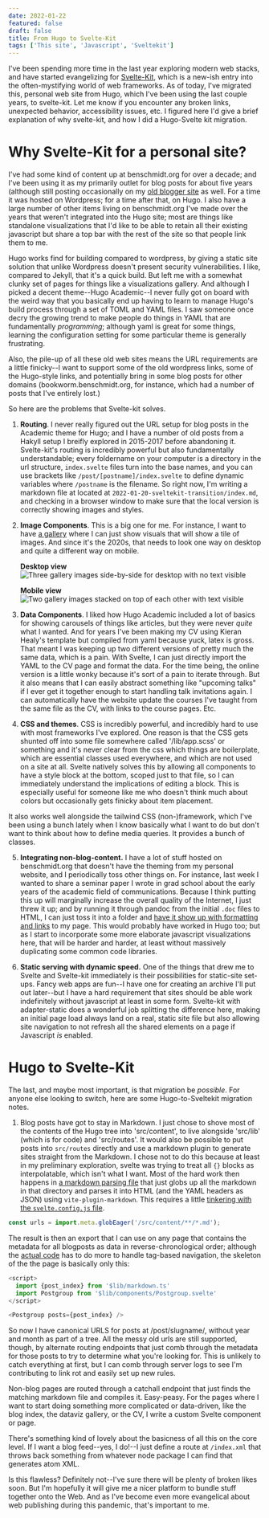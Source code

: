 ```yaml
---
date: 2022-01-22
featured: false
draft: false
title: From Hugo to Svelte-Kit
tags: ['This site', 'Javascript', 'Sveltekit']
---
```


I've been spending more time in the last year exploring modern web stacks, and have started evangelizing
for [Svelte-Kit](https://kit.svelte.dev/), which is a new-ish entry into the often-mystifying world
of web frameworks. As of today, I've migrated this, personal web site from Hugo, which I've been using
the last couple years, to svelte-kit. Let me know if you encounter any broken links, unexpected behavior,
accessibility issues, etc. I figured here I'd give a brief explanation of why svelte-kit, and how I did a
Hugo-Svelte kit migration.

# Why Svelte-Kit for a personal site?

I've had some kind of content up at benschmidt.org for over a decade; and I've been using it as my primarily outlet
for blog posts for about five years (although still posting occasionally on my [old blogger site](https://sappingattention.blogspot.com) as well. For a time it was hosted on Wordpress; for a time after that, on Hugo. I also have a large number of other items living on benschmidt.org I've made over the years that weren't integrated into the Hugo site; most are things like standalone visualizations that I'd like to be able to retain all their existing javascript but share a top bar with the rest of the site so that people link them to me.

Hugo works find for building compared to wordpress, by giving a static site solution that unlike Wordpress doesn't present security vulnerabilities. I like, compared to Jekyll, that it's a quick build. But left me with a somewhat clunky set of pages for things like a visualizations gallery. And although I picked a decent theme--Hugo Academic--I never fully got on board with the weird way that you basically end up having to learn to manage Hugo's build process through a set of TOML and YAML files. I saw someone once decry the growing trend to make people do things in YAML that are fundamentally _programming_; although yaml is great for some things, learning the configuration setting for some particular theme is generally frustrating.

Also, the pile-up of all these old web sites means the URL requirements are a little finicky--I want to support some of the old wordpress links, some of the Hugo-style links, and potentially bring in some blog posts for other domains (bookworm.benschmidt.org, for instance, which had a number of posts that I've entirely lost.)

So here are the problems that Svelte-kit solves.

1. **Routing**. I never really figured out the URL setup for blog posts in the Academic theme for Hugo; and I have a number of old posts from a Hakyll setup I breifly explored in 2015-2017 before abandoning it. Svelte-kit's routing is incredibly powerful but also fundamentally understandable; every foldername on your computer is a directory in the url structure, `index.svelte` files turn into the base names, and you can use brackets like `/post/[postname]/index.svelte` to define dynamic variables where `/postname` is the filename. So right now, I'm writing a markdown file at
   located at `2022-01-20-sveltekit-transition/index.md`, and checking in a browser window to make sure that the local version is correctly showing images and styles.

2. **Image Components**. This is a big one for me. For instance, I want to have [a gallery](/gallery) where I can just show visuals that will show a tile of images. And since it's the 2020s, that needs to look one way on desktop and quite a different way on mobile.

   **Desktop view**
   ![Three gallery images side-by-side for desktop with no text visible](2022-01-23-14-34-39.png)

   **Mobile view**
   ![Two gallery images stacked on top of each other with text visible](2022-01-23-14-35-58.png)

3. **Data Components**. I liked how Hugo Academic included a lot of basics for showing carousels of things like articles, but they were never _quite_ what I wanted. And for years I've been making
   my CV using Kieran Healy's template but compiled from yaml because yuck, latex is gross. That meant I was keeping up two different versions of pretty much the same data, which is a pain. With Svelte, I can just directly import the YAML to the CV page and format the data. For the time being, the online version is a little wonky because it's sort of a pain to iterate through. But it also means that I can easily abstract something like "upcoming talks" if I ever get it together enough to start handling talk invitations again. I can automatically have the website update the courses I've taught from the same file as the CV, with links to the course pages. Etc.

4. **CSS and themes**. CSS is incredibly powerful, and incredibly hard to use with most frameworks I've explored. One reason is that the CSS gets shunted off into some file somewhere called '/lib/app.scss' or something and it's never clear from the css which things are boilerplate, which are essential classes used everywhere, and which are not used on a site at all. Svelte natively solves this by allowing all components to have a style block at the bottom, scoped just to that file, so I can immediately understand the implications of editing a block. This is especially useful for someone like me who doesn't think much about colors but occasionally gets finicky about item placement.

It also works well alongside the tailwind CSS (non-)framework, which I've been using a bunch lately when I know basically what I want to do but don't want to think about how to define media queries. It provides a bunch of classes.

5. **Integrating non-blog-content.** I have a lot of stuff hosted on benschmidt.org that doesn't have the theming from my personal website, and I periodically toss other things on. For instance, last week I wanted to share a seminar paper I wrote in grad school about the early years of the academic field of communications. Because I think putting this up will marginally increase the overall quality of the Internet, I just threw it up; and by running it through pandoc from the initial `.doc` files to HTML, I can just toss it into a folder and [have it show up with formatting and links](https://benschmidt.org/etc/lazarsfeld/) to my page. This would probably have worked in Hugo too; but as I start to incorporate some more elaborate javascript visualizations here, that will be harder and harder, at least without massively duplicating some common code libraries.

6. **Static serving with dynamic speed.** One of the things that drew me to Svelte and Svelte-kit immediately is their possibilities for static-site set-ups. Fancy web apps are fun--I have one for creating an archive I'll put out later--but I have a hard requirement that sites should be able work indefinitely without javascript at least in some form. Svelte-kit with adapter-static does a wonderful job splitting the difference here, making an initial page load always land on a real, static site file but also allowing site navigation to not refresh all the shared elements on a page if Javascript _is_ enabled.

# Hugo to Svelte-Kit

The last, and maybe most important, is that migration be _possible_. For anyone else looking to switch, here are some Hugo-to-Sveltekit migration notes.

1. Blog posts have got to stay in Markdown. I just chose to shove most of the contents of the Hugo tree into 'src/content', to live alongside 'src/lib' (which is for code) and 'src/routes'. It would also be possible to put posts into `src/routes` directly and use a markdown plugin to generate sites straight from the Markdown. I chose not to do this because at least in my preliminary exploration, svelte was trying to treat all `{}` blocks as interpolatable, which isn't what I want. Most of the hard work then happens in [a markdown parsing file](https://github.com/bmschmidt/sveltekit-benschmidt.org/blob/main/src/lib/markdown.ts) that just globs up all the markdown in that directory and parses it into HTML (and the YAML headers as JSON) using `vite-plugin-markdown`. This requires a little [tinkering with the `svelte.config.js` file](https://github.com/bmschmidt/sveltekit-benschmidt.org/blob/main/svelte.config.js).

```js
const urls = import.meta.globEager('/src/content/**/*.md');
```

The result is then an export that I can use on any page that contains the metadata for all blogposts as data in reverse-chronological order; although the [actual code](https://github.com/bmschmidt/sveltekit-benschmidt.org/blob/main/src/routes/post/index.svelte) has to do more to handle tag-based navigation, the skeleton of the the page is basically only this:

```js
<script>
  import {post_index} from '$lib/markdown.ts'
  import Postgroup from '$lib/components/Postgroup.svelte'
</script>

<Postgroup posts={post_index} />
```

So now I have canonical URLS for posts at /post/slugname/, without year and month as part of a tree. All the messy old urls are still supported, though, by alternate routing endpoints that just comb through the metadata for those posts to try to determine what you're looking for. This is unlikely to catch everything at first, but I can comb through server logs to see I'm contributing to link rot and easily set up new rules.

Non-blog pages are routed through a catchall endpoint that just finds the matching markdown file and compiles it. Easy-peasy. For the pages where I want to start doing something more complicated or data-driven, like the blog index, the dataviz gallery, or the CV, I write a custom Svelte component or page.

There's something kind of lovely about the basicness of all this on the core level. If I want a blog feed--yes, I do!--I just define a route at `/index.xml` that throws back something from whatever node package I can find that generates atom XML.

Is this flawless? Definitely not--I've sure there will be plenty of broken likes soon. But I'm hopefully it will give me a nicer platform to bundle stuff together onto the Web. And as I've become even more evangelical about web publishing during this pandemic, that's important to me.
